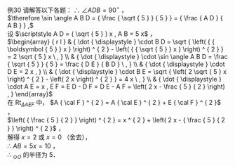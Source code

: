 例30 请解答以下各题：
∴ $\angle A D B = 9 0 ^ { \circ }$ ，  
$\therefore \sin \angle A B D = { \frac { \sqrt { 5 } } { 5 } } = { \frac { A D } { A B } } ,$   
设 $\scriptstyle A D = { \sqrt { 5 } } x , A B = 5 x$ ，  
$\begin{array} { r l } & { \dot { \displaystyle } \cdot B D = \sqrt { \left( { { \boldsymbol { 5 } } x } \right) ^ { 2 } - \left( { { \sqrt { 5 } } x } \right) ^ { 2 } } = 2 \sqrt { 5 } x \ , } \\ & { \dot { \displaystyle } \cdot \sin \angle A B D = \frac { \sqrt { 5 } } { 5 } = \frac { D E } { B D } \ , } \\ & { \dot { \displaystyle } \cdot D E = 2 x , } \\ & { \dot { \displaystyle } \cdot B E = \sqrt { \left( 2 \sqrt { 5 } x \right) ^ { 2 } - \left( 2 x \right) ^ { 2 } } = 4 x \ , } \\ & { \dot { \displaystyle } \cdot A E = x , E F = E D - D F = D E - A F = \left( 2 x - \frac { 5 } { 2 } \right) , } \end{array}$   
在 $\mathrm { R t } _ { \Delta A E F }$ 中， $A { \cal F } ^ { 2 } = A { \cal E } ^ { 2 } + E { \cal F } ^ { 2 }$ ，  
$\left( { \frac { 5 } { 2 } } \right) ^ { 2 } = x ^ { 2 } + \left( 2 x - { \frac { 5 } { 2 } } \right) ^ { 2 }$ ，  
解得 $x = 2$ 或 $x = 0$ （舍去），  
∴ $\mathit { A B } = 5 x = 1 0$ ，  
∴ $_ { \odot O }$ 的半径为 5．
